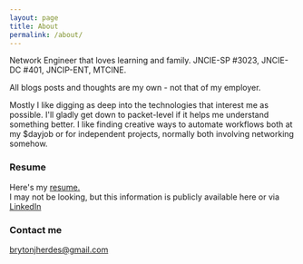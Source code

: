```yaml
---
layout: page
title: About
permalink: /about/
---
```


Network Engineer that loves learning and family. JNCIE-SP #3023, JNCIE-DC #401, JNCIP-ENT, MTCINE. 

All blogs posts and thoughts are my own - not that of my employer.

Mostly I like digging as deep into the technologies that interest me as possible. I'll gladly get down to packet-level if it helps me understand something better. I like finding creative ways to automate workflows both at my $dayjob or for independent projects, normally both involving networking somehow. 

### Resume

Here's my <a href="/images/resume.pdf" target="_blank">resume.</a><br>
I may not be looking, but this information is publicly available here or via <a href="https://linkedin.com/in/brytonjherdes" target="blank">LinkedIn</a>

### Contact me

[brytonjherdes@gmail.com](mailto:brytonjherdes@gmail.com)

